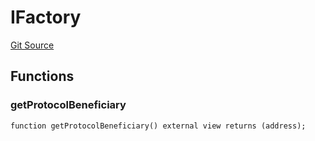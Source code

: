 # IFactory
[Git Source](https://github.com/typicalHuman/mini-dex/blob/382d298dc7696a779e620a28e91926b08ed66ae4/contracts\Pool.sol)


## Functions
### getProtocolBeneficiary


```solidity
function getProtocolBeneficiary() external view returns (address);
```

